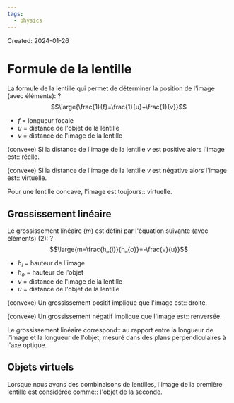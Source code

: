 ```yaml
---
tags:
  - physics
---
```

Created: 2024-01-26

# Formule de la lentille

La formule de la lentille qui permet de déterminer la position de l'image (avec éléments):
?
$$\large{\frac{1}{f}=\frac{1}{u}+\frac{1}{v}}$$
- $f$ = longueur focale
- $u$ = distance de l'objet de la lentille
- $v$ = distance de l'image de la lentille
<!--SR:!2024-04-02,39,250-->

(convexe) Si la distance de l'image de la lentille $v$ est positive alors l'image est:: réelle.
<!--SR:!2024-03-12,20,210-->
(convexe) Si la distance de l'image de la lentille $v$ est négative alors l'image est:: virtuelle.
<!--SR:!2024-03-03,22,250-->
Pour une lentille concave, l'image est toujours:: virtuelle.
<!--SR:!2024-04-03,39,230-->

## Grossissement linéaire

Le grossissement linéaire ($m$) est défini par l'équation suivante (avec éléments) (2):
?
$$\large{m=\frac{h_{i}}{h_{o}}=-\frac{v}{u}}$$
- $h_{i}$ = hauteur de l'image
- $h_{o}$ = hauteur de l'objet
- $v$ = distance de l'image de la lentille
- $u$ = distance de l'objet de la lentille
<!--SR:!2024-03-22,33,230-->

(convexe) Un grossissement positif implique que l'image est:: droite.
<!--SR:!2024-02-28,5,210-->
(convexe) Un grossissement négatif implique que l'image est:: renversée.
<!--SR:!2024-03-04,23,270-->

Le grossissement linéaire correspond:: au rapport entre la longueur de l'image et la longueur de l'objet, mesuré dans des plans perpendiculaires à l'axe optique.
<!--SR:!2024-03-13,24,227-->


## Objets virtuels
Lorsque nous avons des combinaisons de lentilles, l'image de la première lentille est considérée comme:: l'objet de la seconde.
<!--SR:!2024-03-08,27,250-->